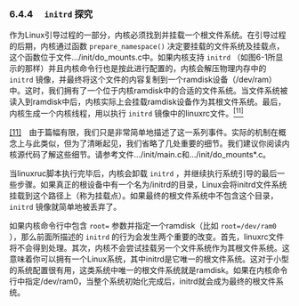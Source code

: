### 6.4.4　 `initrd` 探究

作为Linux引导过程的一部分，内核必须找到并挂载一个根文件系统。在引导过程的后期，内核通过函数 `prepare_namespace()` 决定要挂载的文件系统及挂载点，这个函数位于文件.../init/do_mounts.c中。如果内核支持 `initrd` （如图6-1所显示的那样）并且内核命令行也是按此进行配置的，内核会解压物理内存中的 `initrd` 镜像，并最终将这个文件的内容复制到一个ramdisk设备（/dev/ram）中。这时，我们拥有了一个位于内核ramdisk中的合适的文件系统。当文件系统被读入到ramdisk中后，内核实际上会挂载ramdisk设备作为其根文件系统。最后，内核生成一个内核线程，用以执行 `initrd` 镜像中的linuxrc文件。<a class="my_markdown" href="['#anchor0611']"><sup class="my_markdown">[11]</sup></a>

<a class="my_markdown" href="['#ac0611']">[11]</a>　由于篇幅有限，我们只是非常简单地描述了这一系列事件。实际的机制在概念上与此类似，但为了清晰起见，我们省略了几处重要的细节。我们建议你阅读内核源代码了解这些细节。请参考文件.../init/main.c和.../init/do_mounts*.c。

当linuxruc脚本执行完毕后，内核会卸载 `initrd` ，并继续执行系统引导的最后一些步骤。如果真正的根设备中有一个名为/initrd的目录，Linux会将initrd文件系统挂载到这个路径上（称为挂载点）。如果最终的根文件系统中不包含这个目录， `initrd` 镜像就简单地被丢弃了。

如果内核命令行中包含 `root=` 参数并指定一个ramdisk（比如 `root=/dev/ram0` ），那么前面所描述的 `initrd` 的行为会发生两个重要的改变。首先，linuxrc文件将不会得到处理。其次，内核不会尝试挂载另一个文件系统作为其根文件系统。这意味着你可以拥有一个Linux系统，其中initrd是它唯一的根文件系统。这对于小型的系统配置很有用，这类系统中唯一的根文件系统就是ramdisk。如果在内核命令行中指定/dev/ram0，当整个系统初始化完成后，initrd就会成为最终的根文件系统。

